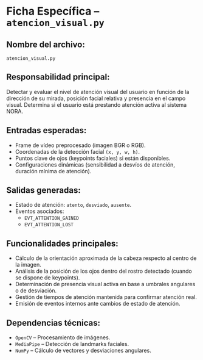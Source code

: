# Ficha Específica – `atencion_visual.py`

## Nombre del archivo:
`atencion_visual.py`

## Responsabilidad principal:
Detectar y evaluar el nivel de atención visual del usuario en función de la dirección de su mirada, posición facial relativa y presencia en el campo visual. Determina si el usuario está prestando atención activa al sistema NORA.

## Entradas esperadas:
- Frame de vídeo preprocesado (imagen BGR o RGB).
- Coordenadas de la detección facial `(x, y, w, h)`.
- Puntos clave de ojos (keypoints faciales) si están disponibles.
- Configuraciones dinámicas (sensibilidad a desvíos de atención, duración mínima de atención).

## Salidas generadas:
- Estado de atención: `atento`, `desviado`, `ausente`.
- Eventos asociados:
  - `EVT_ATTENTION_GAINED`
  - `EVT_ATTENTION_LOST`

## Funcionalidades principales:
- Cálculo de la orientación aproximada de la cabeza respecto al centro de la imagen.
- Análisis de la posición de los ojos dentro del rostro detectado (cuando se dispone de keypoints).
- Determinación de presencia visual activa en base a umbrales angulares o de desviación.
- Gestión de tiempos de atención mantenida para confirmar atención real.
- Emisión de eventos internos ante cambios de estado de atención.

## Dependencias técnicas:
- `OpenCV` – Procesamiento de imágenes.
- `MediaPipe` – Detección de landmarks faciales.
- `NumPy` – Cálculo de vectores y desviaciones angulares.

